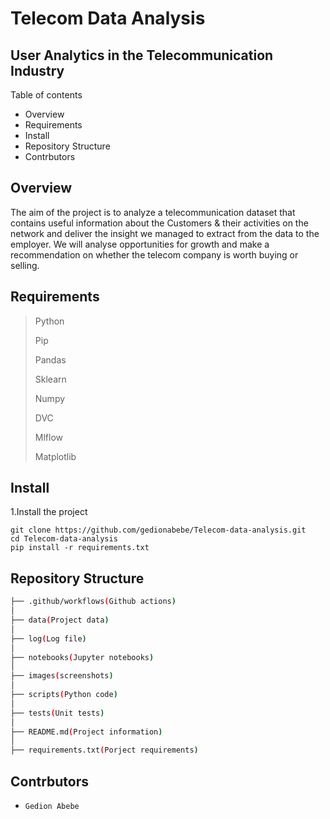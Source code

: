 # Telecom Data Analysis
## User Analytics in the Telecommunication Industry

Table of contents

- Overview
- Requirements
- Install
- Repository Structure
- Contrbutors

## Overview

The aim of the project is to analyze a telecommunication dataset that contains useful information about the Customers & their activities on the network and deliver the insight we managed to extract from the data to the employer. We will analyse opportunities for growth and make a recommendation on whether the telecom company is worth buying or selling.

## Requirements
>Python
>
>Pip
>
>Pandas
>
>Sklearn
>
>Numpy
>
>DVC
>
>Mlflow
>
>Matplotlib

## Install
1.Install the project
```
git clone https://github.com/gedionabebe/Telecom-data-analysis.git
cd Telecom-data-analysis
pip install -r requirements.txt
```

## Repository Structure
```bash
├── .github/workflows(Github actions)
│   
├── data(Project data)
│   
├── log(Log file)
│
├── notebooks(Jupyter notebooks)
│
├── images(screenshots)
│
├── scripts(Python code)
│
├── tests(Unit tests)
│
├── README.md(Project information)
│
├── requirements.txt(Porject requirements)
```
## Contrbutors

- `Gedion Abebe`



